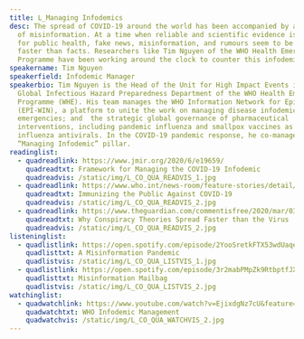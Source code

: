 ```yaml
---
title: L_Managing Infodemics
desc: The spread of COVID-19 around the world has been accompanied by a deluge
  of misinformation. At a time when reliable and scientific evidence is crucial
  for public health, fake news, misinformation, and rumours seem to be spreading
  faster than facts. Researchers like Tim Nguyen of the WHO Health Emergencies
  Programme have been working around the clock to counter this infodemic.
speakername: Tim Nguyen
speakerfield: Infodemic Manager
speakerbio: Tim Nguyen is the Head of the Unit for High Impact Events in the
  Global Infectious Hazard Preparedness Department of the WHO Health Emergencies
  Programme (WHE). His team manages the WHO Information Network for Epidemics
  (EPI-WIN), a platform to unite the work on managing disease infodemics during
  emergencies; and  the strategic global governance of pharmaceutical
  interventions, including pandemic influenza and smallpox vaccines as well as
  influenza antivirals. In the COVID-19 pandemic response, he co-manages the
  “Managing Infodemic” pillar.
readinglist:
  - quadreadlink: https://www.jmir.org/2020/6/e19659/
    quadreadtxt: Framework for Managing the COVID-19 Infodemic
    quadreadvis: /static/img/L_CO_QUA_READVIS_1.jpg
  - quadreadlink: https://www.who.int/news-room/feature-stories/detail/immunizing-the-public-against-misinformation
    quadreadtxt: Immunizing the Public Against COVID-19
    quadreadvis: /static/img/L_CO_QUA_READVIS_2.jpg
  - quadreadlink: https://www.theguardian.com/commentisfree/2020/mar/03/coronavirus-conspiracy-theories-virus-social-media
    quadreadtxt: Why Conspiracy Theories Spread Faster than the Virus
    quadreadvis: /static/img/L_CO_QUA_READVIS_2.jpg
listeninglist:
  - quadlistlink: https://open.spotify.com/episode/2YooSretkFTX53wdUaqepa
    quadlisttxt: A Misinformation Pandemic
    quadlistvis: /static/img/L_CO_QUA_LISTVIS_1.jpg
  - quadlistlink: https://open.spotify.com/episode/3r2mabPMpZk9RtbptfJXGa
    quadlisttxt: Misinformation Mailbag
    quadlistvis: /static/img/L_CO_QUA_LISTVIS_2.jpg
watchinglist:
  - quadwatchlink: https://www.youtube.com/watch?v=EjixdgNz7cU&feature=youtu.be&ab_channel=purnatt
    quadwatchtxt: WHO Infodemic Management
    quadwatchvis: /static/img/L_CO_QUA_WATCHVIS_2.jpg
---
```

